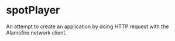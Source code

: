 # spotPlayer
An attempt to create an application by doing HTTP request with the Alamofire network client.
